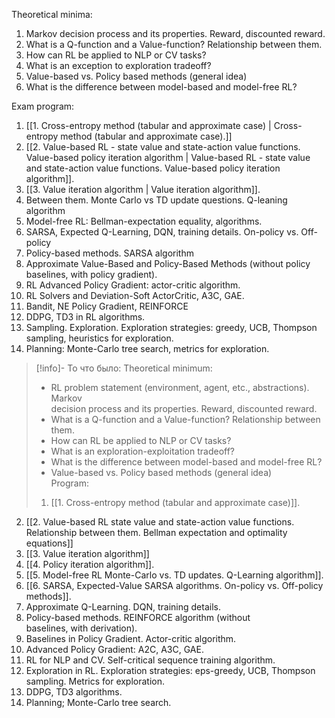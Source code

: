 Theoretical minima:
1. Markov decision process and its properties. Reward, discounted reward.
2. What is a Q-function and a Value-function? Relationship between them.
3. How can RL be applied to NLP or CV tasks?
4. What is an exception to exploration tradeoff?
5. Value-based vs. Policy based methods (general idea)
6. What is the difference between model-based and model-free RL?

Exam program:
1. [[1. Cross-entropy method (tabular and approximate case) | Cross-entropy method (tabular and approximate case).]]
2. [[2. Value-based RL - state value and state-action value functions. Value-based policy iteration algorithm | Value-based RL - state value and state-action value functions. Value-based policy iteration algorithm]].
3. [[3. Value iteration algorithm | Value iteration algorithm]].
4. Between them. Monte Carlo vs TD update questions. Q-leaning algorithm
5. Model-free RL: Bellman-expectation equality, algorithms.
6. SARSA, Expected Q-Learning, DQN, training details. On-policy vs. Off-policy
7. Policy-based methods. SARSA algorithm
8. Approximate Value-Based and Policy-Based Methods (without policy baselines, with policy gradient).
9. RL Advanced Policy Gradient: actor-critic algorithm.
10. RL Solvers and Deviation-Soft ActorCritic, A3C, GAE.
11. Bandit, NE Policy Gradient, REINFORCE
12. DDPG, TD3 in RL algorithms.
13. Sampling. Exploration. Exploration strategies: greedy, UCB, Thompson sampling, heuristics for exploration.
14. Planning: Monte-Carlo tree search, metrics for exploration.

>[!info]- То что было:
>Theoretical minimum:  
>- RL problem statement (environment, agent, etc., abstraсtions). Markov  
>decision process and its properties. Reward, discounted reward.  
>- What is a Q-function and a Value-function? Relationship between them.  
>- How can RL be applied to NLP or CV tasks?  
>- What is an exploration-exploitation tradeoff?  
>- What is the difference between model-based and model-free RL?  
>- Value-based vs. Policy based methods (general idea)  
>Program:  
>1. [[1. Cross-entropy method (tabular and approximate case)]].  
2. [[2. Value-based RL state value and state-action value functions. Relationship between them. Bellman expectation and optimality equations]]
3. [[3. Value iteration algorithm]]  
4. [[4. Policy iteration algorithm]].  
5. [[5. Model-free RL Monte-Carlo vs. TD updates. Q-Learning algorithm]].  
6. [[6. SARSA, Expected-Value SARSA algorithms. On-policy vs. Off-policy methods]].  
7. Approximate Q-Learning. DQN, training details.  
8. Policy-based methods. REINFORCE algorithm (without  
baselines, with derivation).  
9. Baselines in Policy Gradient. Actor-critic algorithm.  
10. Advanced Policy Gradient: A2C, A3C, GAE.  
11. RL for NLP and CV. Self-critical sequence training algorithm.  
12. Exploration in RL. Exploration strategies: eps-greedy, UCB, Thompson  
sampling. Metrics for exploration.  
13. DDPG, TD3 algorithms.  
14. Planning; Monte-Carlo tree search.